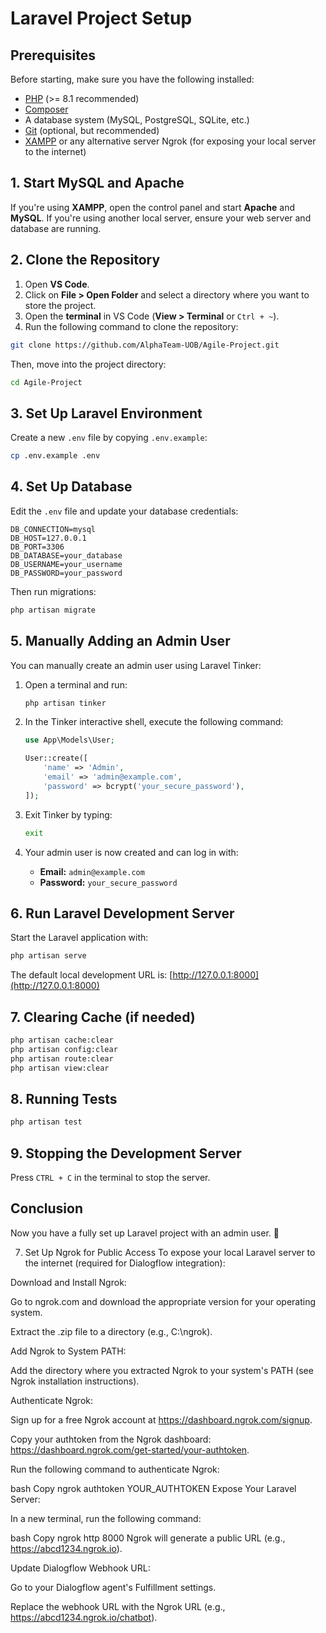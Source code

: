 # Laravel Project Setup

## Prerequisites
Before starting, make sure you have the following installed:

- [PHP](https://www.php.net/downloads.php) (>= 8.1 recommended)
- [Composer](https://getcomposer.org/download/)
- A database system (MySQL, PostgreSQL, SQLite, etc.)
- [Git](https://git-scm.com/downloads) (optional, but recommended)
- [XAMPP](https://www.apachefriends.org/) or any alternative server
Ngrok (for exposing your local server to the internet)
## 1. Start MySQL and Apache
If you're using **XAMPP**, open the control panel and start **Apache** and **MySQL**.
If you're using another local server, ensure your web server and database are running.

## 2. Clone the Repository
1. Open **VS Code**.
2. Click on **File > Open Folder** and select a directory where you want to store the project.
3. Open the **terminal** in VS Code (**View > Terminal** or `Ctrl + ~`).
4. Run the following command to clone the repository:

```sh
git clone https://github.com/AlphaTeam-UOB/Agile-Project.git
```

Then, move into the project directory:

```sh
cd Agile-Project
```

## 3. Set Up Laravel Environment
Create a new `.env` file by copying `.env.example`:

```sh
cp .env.example .env
```

## 4. Set Up Database
Edit the `.env` file and update your database credentials:

```env
DB_CONNECTION=mysql
DB_HOST=127.0.0.1
DB_PORT=3306
DB_DATABASE=your_database
DB_USERNAME=your_username
DB_PASSWORD=your_password
```

Then run migrations:

```sh
php artisan migrate
```

## 5. Manually Adding an Admin User
You can manually create an admin user using Laravel Tinker:

1. Open a terminal and run:
   ```sh
   php artisan tinker
   ```

2. In the Tinker interactive shell, execute the following command:
   ```php
   use App\Models\User;

   User::create([
       'name' => 'Admin',
       'email' => 'admin@example.com',
       'password' => bcrypt('your_secure_password'),
   ]);
   ```

3. Exit Tinker by typing:
   ```sh
   exit
   ```

4. Your admin user is now created and can log in with:
   - **Email:** `admin@example.com`
   - **Password:** `your_secure_password`

## 6. Run Laravel Development Server
Start the Laravel application with:

```sh
php artisan serve
```

The default local development URL is: [http://127.0.0.1:8000](http://127.0.0.1:8000)

## 7. Clearing Cache (if needed)
```sh
php artisan cache:clear
php artisan config:clear
php artisan route:clear
php artisan view:clear
```

## 8. Running Tests
```sh
php artisan test
```

## 9. Stopping the Development Server
Press `CTRL + C` in the terminal to stop the server.

## Conclusion
Now you have a fully set up Laravel project with an admin user. 🎉

7. Set Up Ngrok for Public Access
To expose your local Laravel server to the internet (required for Dialogflow integration):

Download and Install Ngrok:

Go to ngrok.com and download the appropriate version for your operating system.

Extract the .zip file to a directory (e.g., C:\ngrok).

Add Ngrok to System PATH:

Add the directory where you extracted Ngrok to your system's PATH (see Ngrok installation instructions).

Authenticate Ngrok:

Sign up for a free Ngrok account at https://dashboard.ngrok.com/signup.

Copy your authtoken from the Ngrok dashboard: https://dashboard.ngrok.com/get-started/your-authtoken.

Run the following command to authenticate Ngrok:

bash
Copy
ngrok authtoken YOUR_AUTHTOKEN
Expose Your Laravel Server:

In a new terminal, run the following command:

bash
Copy
ngrok http 8000
Ngrok will generate a public URL (e.g., https://abcd1234.ngrok.io).

Update Dialogflow Webhook URL:

Go to your Dialogflow agent's Fulfillment settings.

Replace the webhook URL with the Ngrok URL (e.g., https://abcd1234.ngrok.io/chatbot).
